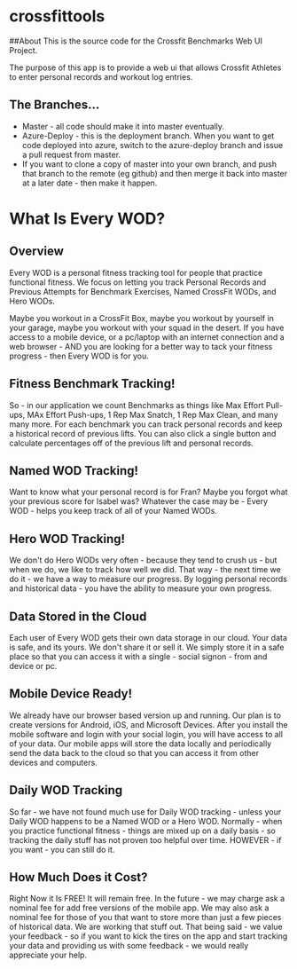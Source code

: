crossfittools
=============
##About
This is the source code for the Crossfit Benchmarks Web UI Project.


The purpose of this app is to provide a web ui that allows Crossfit Athletes to enter
personal records and workout log entries.

## The Branches...
- Master - all code should make it into master eventually.  
- Azure-Deploy - this is the deployment branch.  When you want to get code deployed into azure, switch to the azure-deploy branch and issue a pull request from master.
- If you want to clone a copy of master into your own branch, and push that branch to the remote (eg github) and then merge it back into master at a later date - then make it happen.

# What Is Every WOD?
## Overview
Every WOD is a personal fitness tracking tool for people that practice functional fitness.  We focus on letting you track Personal Records and Previous Attempts for Benchmark Exercises, Named CrossFit WODs, and Hero WODs.  

Maybe you workout in a CrossFit Box, maybe you workout by yourself in your garage, maybe you workout with your squad in the desert.  If you have access to a mobile device, or a pc/laptop with an internet connection and a web browser - AND you are looking for a better way to tack your fitness progress - then Every WOD is for you.   

## Fitness Benchmark Tracking!
So - in our application we count Benchmarks as things like Max Effort Pull-ups, MAx Effort Push-ups, 1 Rep Max Snatch, 1 Rep Max Clean, and many many more.  For each benchmark you can track personal records and keep a historical record of previous lifts.  You can also click a single button and calculate percentages off of the previous lift and personal records.

## Named WOD Tracking!
Want to know what your personal record is for Fran?  Maybe you forgot what your previous score for Isabel was?  Whatever the case may be - Every WOD - helps you keep track of all of your Named WODs.  

## Hero WOD Tracking!
We don't do Hero WODs very often - because they tend to crush us - but when we do, we like to track how well we did.  That way - the next time we do it - we have a way to measure our progress.  By logging personal records and historical data - you have the ability to measure your own progress.

## Data Stored in the Cloud
Each user of Every WOD gets their own data storage in our cloud.  Your data is safe, and its yours.  We don't share it or sell it.  We simply store it in a safe place so that you can access it with a single - social signon - from and device or pc.

## Mobile Device Ready!
We already have our browser based version up and running.  Our plan is to create versions for Android, iOS, and Microsoft Devices.  After you install the mobile software and login with your social login, you will have access to all of your data.  Our mobile apps will store the data locally and periodically send the data back to the cloud so that you can access it from other devices and computers.

## Daily WOD Tracking
So far - we have not found much use for Daily WOD tracking - unless your Daily WOD happens to be a Named WOD or a Hero WOD.  Normally - when you practice functional fitness - things are mixed up on a daily basis - so tracking the daily stuff has not proven too helpful over time.  HOWEVER - if you want - you can still do it.

## How Much Does it Cost?
Right Now it Is FREE!  It will remain free.  In the future - we may charge ask a nominal fee for add free versions of the mobile app.  We may also ask a nominal fee for those of you that want to store more than just a few pieces of historical data.  We are working that stuff out.  That being said - we value your feedback - so if you want to kick the tires on the app and start tracking your data and providing us with some feedback - we would really appreciate your help.